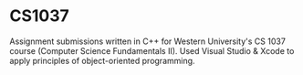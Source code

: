 CS1037
======
Assignment submissions written in C++ for Western University's CS 1037 course (Computer Science Fundamentals II). Used Visual Studio & Xcode to apply principles of object-oriented programming.
